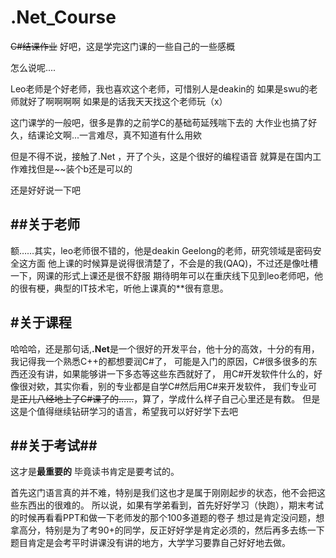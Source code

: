 # .Net_Course
~~C#结课作业~~
好吧，这是学完这门课的一些自己的一些感概


怎么说呢....

Leo老师是个好老师，我也喜欢这个老师，可惜别人是deakin的
如果是swu的老师就好了啊啊啊啊
如果是的话我天天找这个老师玩（x）

这门课学的一般吧，很多是靠的之前学C的基础苟延残喘下去的
大作业也搞了好久，结课论文啊...一言难尽，真不知道有什么用欸

但是不得不说，接触了.Net ，开了个头，这是个很好的编程语音
就算是在国内工作难找但是~~装个b还是可以的

还是好好说一下吧

##关于老师
-----
额……其实，leo老师很不错的，他是deakin Geelong的老师，研究领域是密码安全这方面
他上课的时候算是说得很清楚了，不会是的我(QAQ)，不过还是像吐槽一下，网课的形式上课还是很不舒服
期待明年可以在重庆线下见到leo老师吧，他的很有梗，典型的IT技术宅，听他上课真的**很有意思。

#关于课程
----

哈哈哈，还是那句话,**.Net**是一个很好的开发平台，他十分的高效，十分的有用，我记得我一个熟悉C++的都想要润C#了，
可能是入门的原因，C#很多很多的东西还没有讲，如果能够讲一下多态等这些东西就好了，
用C#开发软件什么的，好像很对欸，其实你看，别的专业都是自学C#然后用C#来开发软件，
我们专业可是~~正儿八经地上了C#课了的……~~，算了，学成什么样子自己心里还是有数。
但是这是个值得继续钻研学习的语言，希望我可以好好学下去吧

##关于考试##
-------------
这才是**最重要的** 毕竟读书肯定是要考试的。

首先这门语言真的并不难，特别是我们这也才是属于刚刚起步的状态，他不会把这些东西出的很难的。
所以说，如果有学弟看到，首先好好学习（快跑），期末考试的时候再看看PPT和做一下老师发的那个100多道题的卷子
想过是肯定没问题，想拿高分，特别是为了考90+的同学，反正好好学是肯定必须的，然后再多去练一下
题目肯定是会考平时讲课没有讲的地方，大学学习要靠自己好好地去做。


